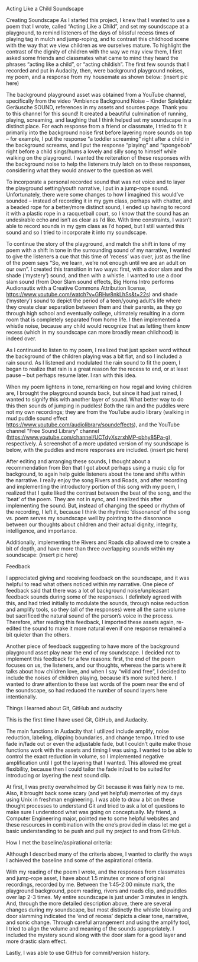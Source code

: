 Acting Like a Child Soundscape

Creating Soundscape
As I started this project, I knew that I wanted to use a poem that I wrote, called “Acting Like a Child”, and set my soundscape at a playground, to remind listeners of the days of blissful recess times of playing tag in mulch and  jump-roping, and to contrast this childhood scene with the way that we view children as we ourselves mature. 
To highlight the contrast of the dignity of children with the way we may view them, I first asked some friends and classmates what came to mind they heard the phrases “acting like a child”, or “acting childish”. The first few sounds that I recorded and put in Audacity, then, were background playground noises, my poem, and a response from my housemate as shown below:
(insert pic here)
 
The background playground asset was obtained from a YouTube channel, specifically from the video “Ambience Background Noise – Kinder Spielplatz Geräusche SOUND, references in my assets and sources page. Thank you to this channel for this sound! It created a beautiful culmination of running, playing, screaming, and laughing that I think helped set my soundscape in a distinct place. For each response from a friend or classmate, I tried to fit it primarily into the background noise first before layering more sounds on top – for example, I put the response “a toddler screaming” right after a child in the background screams, and I put the response “playing” and “spongebob” right before a child sings/hums a lovely and silly song to himself while walking on the playground. I wanted the reiteration of these responses with the background noise to help the listeners truly latch on to these responses, considering what they would answer to the question as well. 

To incorporate a personal recorded sound that was not voice and to layer the playground setting/youth narrative, I put in a jump-rope sound. Unfortunately, there were some changes to how I imagined this would’ve sounded – instead of recording it in my gym class, perhaps with chatter, and a beaded rope for a better/more distinct sound, I ended up having to record it with a plastic rope in a racquetball court, so I know that the sound has an undesirable echo and isn’t as clear as I’d like. With time constraints, I wasn’t able to record sounds in my gym class as I’d hoped, but I still wanted this sound and so I tried to incorporate it into my soundscape.

To continue the story of the playground, and match the shift in tone of my poem with a shift in tone in the surrounding sound of my narrative, I wanted to give the listeners a cue that this time of ‘recess’ was over, just as the line of the poem says “So, we learn, we’re not enough until we are an adult on our own”. I created this transition in two ways: first, with a door slam and the shade (‘mystery’) sound, and then with a whistle. I wanted to use a door slam sound (from Door Slam sound effects, Big Horns Intro performs Audionautix with a Creative Commons Attribution license, https://www.youtube.com/watch?v=GRHw8nkLhSs&t=22s) and shade (‘mystery’) sound to depict the period of a teen/young adult’s life where they create clear separation between them and their parents, as they go through high school and eventually college, ultimately resulting in a dorm room that is completely separated from home life. I then implemented a whistle noise, because any child would recognize that as letting them know recess (which in my soundscape can more broadly mean childhood) is indeed over. 

As I continued to listen to my poem, I realized that just spoken word without the background of the children playing was a bit flat, and so I included a rain sound. As I listened and modulated the rain sound to fit the poem, I began to realize that rain is a great reason for the recess to end, or at least pause – but perhaps resume later. I ran with this idea.

When my poem lightens in tone, remarking on how regal and loving children are, I brought the playground sounds back, but since it had just rained, I wanted to signify this with another layer of sound. What better way to do this then sounds of jumping in puddles! Both the rain and the puddles were not my own recordings; they are from the YouTube audio library (walking in mud puddle sound effect https://www.youtube.com/audiolibrary/soundeffects), and the YouTube channel "Free Sound Library" channel (https://www.youtube.com/channel/UCTdyXszrxhMP-pbhy85Pa-g), respectively. A screenshot of a more updated version of my soundscape is below, with the puddles and more responses are included.
(insert pic here)
 
After editing and arranging these sounds, I thought about a recommendation from Ben that I got about perhaps using a music clip for background, to again help guide listeners about the tone and shifts within the narrative. I really enjoy the song Rivers and Roads, and after recording and implementing the introductory portion of this song with my poem, I realized that I quite liked the contrast between the beat of the song, and the ‘beat’ of the poem. They are not in sync, and I realized this after implementing the sound. But, instead of changing the speed or rhythm of the recording, I left it, because I think the rhythmic ‘dissonance’ of the song vs. poem serves my soundscape well by pointing to the dissonance between our thoughts about children and their actual dignity, integrity, intelligence, and importance.

Additionally, implementing the Rivers and Roads clip allowed me to create a bit of depth, and have more than three overlapping sounds within my soundscape: 
(insert pic here)
 
Feedback

I appreciated giving and receiving feedback on the soundscape, and it was helpful to read what others noticed within my narrative. 
One piece of feedback said that there was a lot of background noise/unpleasant feedback sounds during some of the responses. I definitely agreed with this, and had tried initially to modulate the sounds, through noise reduction and amplify tools, so they (all of the responses) were all the same volume but sacrificed the natural sound of the person’s voice in the process. Therefore, after reading this feedback, I imported these assets again, re-edited the sound to make it more natural even if one response remained a bit quieter than the others. 
 
Another piece of feedback suggesting to have more of the background playground asset play near the end of my soundscape. I decided not to implement this feedback for a few reasons: first, the end of the poem focuses on us, the listeners, and our thoughts, whereas the parts where it talks about how children love, and when I say “wild and free”, I decided to include the noises of children playing, because it’s more suited here. I wanted to draw attention to these last words of the poem near the end of the soundscape, so had reduced the number of sound layers here intentionally.
 
Things I learned about Git, GitHub and audacity

This is the first time I have used Git, GitHub, and Audacity.

The main functions in Audacity that I utilized include amplify, noise reduction, labeling, clipping boundaries, and change tempo. I tried to use fade in/fade out or even the adjustable fade, but I couldn’t quite make those functions work with the assets and timing I was using. I wanted to be able to control the exact reduction in volume, so I implemented negative amplification until I got the layering that I wanted. This allowed me great flexibility, because then I could tailor the fade in/out to be suited for introducing or layering the next sound clip. 

At first, I was pretty overwhelmed by Git because it was fairly new to me. Also, it brought back some scary (and yet helpful) memories of my days using Unix in freshman engineering. I was able to draw a bit on these thought processes to understand Git and tried to ask a lot of questions to make sure I understood what was going on conceptually. My friend, a Computer Engineering major, pointed me to some helpful websites and these resources in combination with the one’s provided in class let me get a basic understanding to be push and pull my project to and from GitHub.

How I met the baseline/aspirational criteria:

Although I described many of the criteria above, I wanted to clarify the ways I achieved the baseline and some of the aspirational criteria. 

With my reading of the poem I wrote, and the responses from classmates and jump-rope asset, I have about 1.5 minutes or more of original recordings, recorded by me. Between the 1:45-2:00 minute mark, the playground background, poem reading, rivers and roads clip, and puddles over lap 2-3 times. My entire soundscape is just under 3 minutes in length. And, through the more detailed description above, there are several changes during my soundscape, but most distinctly the whistle blowing and door slamming indicated the ‘end of recess’ depicts a clear tone, narrative, and sonic change. Through careful arrangement and using the amplify tool, I tried to align the volume and meaning of the sounds appropriately. I included the mystery sound along with the door slam for a good layer and more drastic slam effect.

Lastly, I was able to use GitHub for commit/version history.
